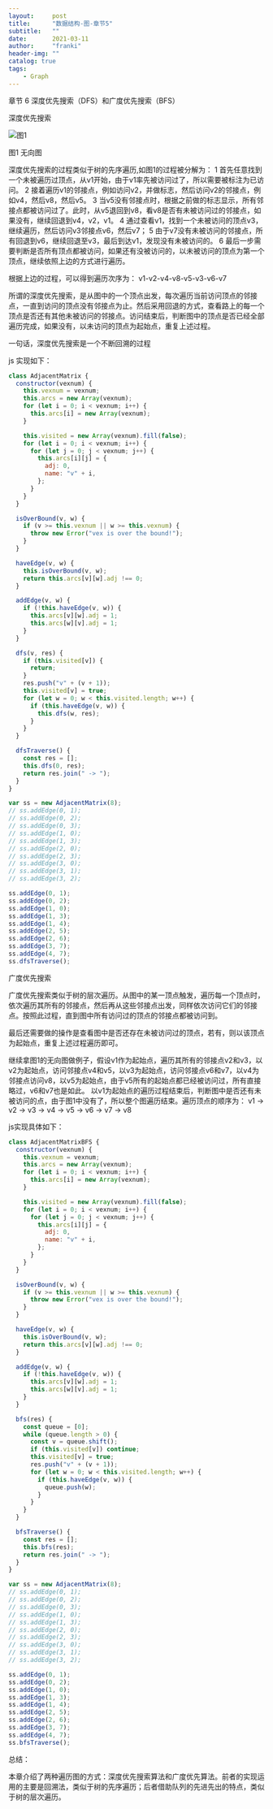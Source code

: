 ```yaml
---
layout:     post
title:      "数据结构-图-章节5"
subtitle:   ""
date:       2021-03-11
author:     "franki"
header-img: ""
catalog: true
tags:
    - Graph
---
```


章节 6 深度优先搜索（DFS）和广度优先搜索（BFS）

深度优先搜索

![图1](/images/posts/graph/chapter6-1.png)

图1 无向图

深度优先搜索的过程类似于树的先序遍历,如图1的过程被分解为：
1 首先任意找到一个未被遍历过顶点，从v1开始，由于v1率先被访问过了，所以需要被标注为已访问。
2 接着遍历v1的邻接点，例如访问v2，并做标志，然后访问v2的邻接点，例如v4，然后v8，然后v5。
3 当v5没有邻接点时，根据之前做的标志显示，所有邻接点都被访问过了。此时，从v5退回到v8，看v8是否有未被访问过的邻接点，如果没有，继续回退到v4，v2，v1。
4 通过查看v1，找到一个未被访问的顶点v3，继续遍历，然后访问v3邻接点v6，然后v7；
5 由于v7没有未被访问的邻接点，所有回退到v6，继续回退至v3，最后到达v1，发现没有未被访问的。
6 最后一步需要判断是否所有顶点都被访问，如果还有没被访问的，以未被访问的顶点为第一个顶点，继续依照上边的方式进行遍历。

根据上边的过程，可以得到遍历次序为：
v1-v2-v4-v8-v5-v3-v6-v7

所谓的深度优先搜索，是从图中的一个顶点出发，每次遍历当前访问顶点的邻接点，一直到访问的顶点没有邻接点为止。然后采用回退的方式，查看路上的每一个顶点是否还有其他未被访问的邻接点。访问结束后，判断图中的顶点是否已经全部遍历完成，如果没有，以未访问的顶点为起始点，重复上述过程。

一句话，深度优先搜索是一个不断回溯的过程

js 实现如下：

```js
class AdjacentMatrix {
  constructor(vexnum) {
    this.vexnum = vexnum;
    this.arcs = new Array(vexnum);
    for (let i = 0; i < vexnum; i++) {
      this.arcs[i] = new Array(vexnum);
    }

    this.visited = new Array(vexnum).fill(false);
    for (let i = 0; i < vexnum; i++) {
      for (let j = 0; j < vexnum; j++) {
        this.arcs[i][j] = {
          adj: 0,
          name: "v" + i,
        };
      }
    }
  }

  isOverBound(v, w) {
    if (v >= this.vexnum || w >= this.vexnum) {
      throw new Error("vex is over the bound!");
    }
  }

  haveEdge(v, w) {
    this.isOverBound(v, w);
    return this.arcs[v][w].adj !== 0;
  }

  addEdge(v, w) {
    if (!this.haveEdge(v, w)) {
      this.arcs[v][w].adj = 1;
      this.arcs[w][v].adj = 1;
    }
  }

  dfs(v, res) {
    if (this.visited[v]) {
      return;
    }
    res.push("v" + (v + 1));
    this.visited[v] = true;
    for (let w = 0; w < this.visited.length; w++) {
      if (this.haveEdge(v, w)) {
        this.dfs(w, res);
      }
    }
  }

  dfsTraverse() {
    const res = [];
    this.dfs(0, res);
    return res.join(" -> ");
  }
}

var ss = new AdjacentMatrix(8);
// ss.addEdge(0, 1);
// ss.addEdge(0, 2);
// ss.addEdge(0, 3);
// ss.addEdge(1, 0);
// ss.addEdge(1, 3);
// ss.addEdge(2, 0);
// ss.addEdge(2, 3);
// ss.addEdge(3, 0);
// ss.addEdge(3, 1);
// ss.addEdge(3, 2);

ss.addEdge(0, 1);
ss.addEdge(0, 2);
ss.addEdge(1, 0);
ss.addEdge(1, 3);
ss.addEdge(1, 4);
ss.addEdge(2, 5);
ss.addEdge(2, 6);
ss.addEdge(3, 7);
ss.addEdge(4, 7);
ss.dfsTraverse();
```

广度优先搜索

广度优先搜索类似于树的层次遍历。从图中的某一顶点触发，遍历每一个顶点时，依次遍历其所有的邻接点，然后再从这些邻接点出发，同样依次访问它们的邻接点。按照此过程，直到图中所有访问过的顶点的邻接点都被访问到。

最后还需要做的操作是查看图中是否还存在未被访问过的顶点，若有，则以该顶点为起始点，重复上述过程遍历即可。

继续拿图1的无向图做例子，假设v1作为起始点，遍历其所有的邻接点v2和v3，以v2为起始点，访问邻接点v4和v5，以v3为起始点，访问邻接点v6和v7，以v4为邻接点访问v8，以v5为起始点，由于v5所有的起始点都已经被访问过，所有直接略过，v6和v7也是如此。
以v1为起始点的遍历过程结束后，判断图中是否还有未被访问的点，由于图1中没有了，所以整个图遍历结束。遍历顶点的顺序为：
v1 -> v2 -> v3 -> v4 -> v5 -> v6 -> v7 -> v8

js实现具体如下：

```js
class AdjacentMatrixBFS {
  constructor(vexnum) {
    this.vexnum = vexnum;
    this.arcs = new Array(vexnum);
    for (let i = 0; i < vexnum; i++) {
      this.arcs[i] = new Array(vexnum);
    }

    this.visited = new Array(vexnum).fill(false);
    for (let i = 0; i < vexnum; i++) {
      for (let j = 0; j < vexnum; j++) {
        this.arcs[i][j] = {
          adj: 0,
          name: "v" + i,
        };
      }
    }
  }

  isOverBound(v, w) {
    if (v >= this.vexnum || w >= this.vexnum) {
      throw new Error("vex is over the bound!");
    }
  }

  haveEdge(v, w) {
    this.isOverBound(v, w);
    return this.arcs[v][w].adj !== 0;
  }

  addEdge(v, w) {
    if (!this.haveEdge(v, w)) {
      this.arcs[v][w].adj = 1;
      this.arcs[w][v].adj = 1;
    }
  }

  bfs(res) {
    const queue = [0];
    while (queue.length > 0) {
      const v = queue.shift();
      if (this.visited[v]) continue;
      this.visited[v] = true;
      res.push("v" + (v + 1));
      for (let w = 0; w < this.visited.length; w++) {
        if (this.haveEdge(v, w)) {
          queue.push(w);
        }
      }
    }
  }

  bfsTraverse() {
    const res = [];
    this.bfs(res);
    return res.join(" -> ");
  }
}

var ss = new AdjacentMatrix(8);
// ss.addEdge(0, 1);
// ss.addEdge(0, 2);
// ss.addEdge(0, 3);
// ss.addEdge(1, 0);
// ss.addEdge(1, 3);
// ss.addEdge(2, 0);
// ss.addEdge(2, 3);
// ss.addEdge(3, 0);
// ss.addEdge(3, 1);
// ss.addEdge(3, 2);

ss.addEdge(0, 1);
ss.addEdge(0, 2);
ss.addEdge(1, 0);
ss.addEdge(1, 3);
ss.addEdge(1, 4);
ss.addEdge(2, 5);
ss.addEdge(2, 6);
ss.addEdge(3, 7);
ss.addEdge(4, 7);
ss.bfsTraverse();
```

总结：

本章介绍了两种遍历图的方式：深度优先搜索算法和广度优先算法。前者的实现运用的主要是回溯法，类似于树的先序遍历；后者借助队列的先进先出的特点，类似于树的层次遍历。